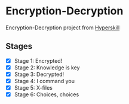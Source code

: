 # Encryption-Decryption

Encryption-Decryption project from [Hyperskill](https://hyperskill.org/projects/46?track=1)

## Stages

- [X] Stage 1: Encrypted!
- [X] Stage 2: Knowledge is key
- [X] Stage 3: Decrypted!
- [X] Stage 4: I command you
- [X] Stage 5: X-files
- [X] Stage 6: Choices, choices
